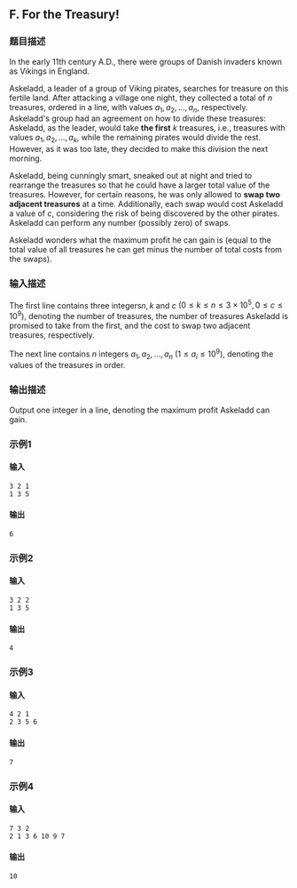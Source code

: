 ## F. For the Treasury!

### 题目描述

In the early 11th century A.D., there were groups of Danish invaders
known as Vikings in England.

Askeladd, a leader of a group of Viking pirates, searches for treasure
on this fertile land. After attacking a village one night, they
collected a total of $n$ treasures, ordered
in a line, with values $a_1,a_2,\dots,a_n$,
respectively. Askeladd\'s group had an agreement on how to divide these
treasures: Askeladd, as the leader, would take **the
first** $k$ treasures, i.e., treasures with
values $a_1,a_2,\dots,a_k$, while the
remaining pirates would divide the rest. However, as it was too late,
they decided to make this division the next morning.

Askeladd, being cunningly smart, sneaked out at night and tried to
rearrange the treasures so that he could have a larger total value of
the treasures. However, for certain reasons, he was only allowed to
**swap two adjacent treasures** at a time. Additionally, each swap would
cost Askeladd a value of $c$, considering the
risk of being discovered by the other pirates. Askeladd can perform any
number (possibly zero) of swaps.

Askeladd wonders what the maximum profit he can gain is (equal to the
total value of all treasures he can get minus the number of total costs
from the swaps).

### 输入描述

The first line contains three integers$n,k$ and $c$ $(0\leq k\leq n\leq 3\times 10^5,0\leq c\leq 10^9)$,
denoting the number of treasures, the number of treasures Askeladd is
promised to take from the first, and the cost to swap two adjacent
treasures, respectively.

The next line contains $n$ integers $a_1,a_2,\dots,a_n$ $(1\leq a_i\leq 10^9)$, denoting the values
of the treasures in order.

### 输出描述

Output one integer in a line, denoting the maximum profit Askeladd can
gain.

### 示例1

#### 输入

```plain
3 2 1
1 3 5
```

#### 输出

```plain
6
```

### 示例2

#### 输入

```plain
3 2 2
1 3 5
```

#### 输出

```plain
4
```

### 示例3

#### 输入

```plain
4 2 1
2 3 5 6
```

#### 输出

```plain
7
```

### 示例4

#### 输入

```plain
7 3 2
2 1 3 6 10 9 7
```

#### 输出

```plain
10
```
